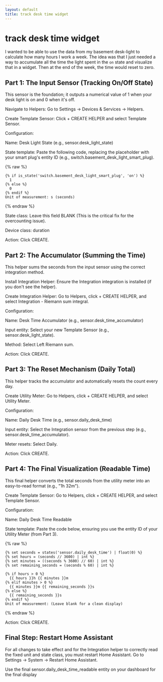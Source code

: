 ```yaml
---
layout: default
title: track desk time widget
---
```

# track desk time widget

I wanted to be able to use the data from my basement desk-light to calculate how many hours I work a week. The idea was that I just needed a way to accumulate all the time the light spent in the `on` state and visualize that in a widget. Then at the end of the week, the time would reset to zero.

## Part 1: The Input Sensor (Tracking On/Off State)
This sensor is the foundation; it outputs a numerical value of 1 when your desk light is on and 0 when it's off.

Navigate to Helpers: Go to Settings → Devices & Services → Helpers.

Create Template Sensor: Click + CREATE HELPER and select Template Sensor.

Configuration:

Name: Desk Light State (e.g., sensor.desk_light_state)

State template: Paste the following code, replacing the placeholder with your smart plug's entity ID (e.g., switch.basement_desk_light_smart_plug).

{% raw %}
```
{% if is_state('switch.basement_desk_light_smart_plug', 'on') %}
  1
{% else %}
  0
{% endif %}
Unit of measurement: s (seconds)
```
{% endraw %}

State class: Leave this field BLANK (This is the critical fix for the overcounting issue).

Device class: duration

Action: Click CREATE.

## Part 2: The Accumulator (Summing the Time)
This helper sums the seconds from the input sensor using the correct integration method.

Install Integration Helper: Ensure the Integration integration is installed (if you don't see the helper).

Create Integration Helper: Go to Helpers, click + CREATE HELPER, and select Integration - Riemann sum integral.

Configuration:

Name: Desk Time Accumulator (e.g., sensor.desk_time_accumulator)

Input entity: Select your new Template Sensor (e.g., sensor.desk_light_state).

Method: Select Left Riemann sum.

Action: Click CREATE.

## Part 3: The Reset Mechanism (Daily Total)
This helper tracks the accumulator and automatically resets the count every day.

Create Utility Meter: Go to Helpers, click + CREATE HELPER, and select Utility Meter.

Configuration:

Name: Daily Desk Time (e.g., sensor.daily_desk_time)

Input entity: Select the Integration sensor from the previous step (e.g., sensor.desk_time_accumulator).

Meter resets: Select Daily.

Action: Click CREATE.

## Part 4: The Final Visualization (Readable Time)
This final helper converts the total seconds from the utility meter into an easy-to-read format (e.g., "1h 32m").

Create Template Sensor: Go to Helpers, click + CREATE HELPER, and select Template Sensor.

Configuration:

Name: Daily Desk Time Readable

State template: Paste the code below, ensuring you use the entity ID of your Utility Meter (from Part 3).

{% raw %}
```
{% set seconds = states('sensor.daily_desk_time') | float(0) %}
{% set hours = (seconds // 3600) | int %}
{% set minutes = ((seconds % 3600) // 60) | int %}
{% set remaining_seconds = (seconds % 60) | int %}

{% if hours > 0 %}
  {{ hours }}h {{ minutes }}m
{% elif minutes > 0 %}
  {{ minutes }}m {{ remaining_seconds }}s
{% else %}
  {{ remaining_seconds }}s
{% endif %}
Unit of measurement: (Leave blank for a clean display)
```
{% endraw %}

Action: Click CREATE.

## Final Step: Restart Home Assistant
For all changes to take effect and for the Integration helper to correctly read the fixed unit and state class, you must restart Home Assistant. Go to Settings → System → Restart Home Assistant.

Use the final sensor.daily_desk_time_readable entity on your dashboard for the final display